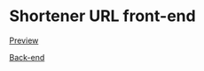 # Shortener URL front-end

[Preview](https://minis.vercel.app/)

[Back-end](https://github.com/andersonespindola/shortUrl)
